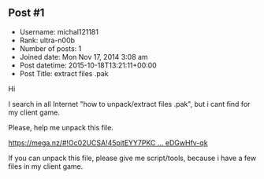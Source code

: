 ## Post #1
- Username: michal121181
- Rank: ultra-n00b
- Number of posts: 1
- Joined date: Mon Nov 17, 2014 3:08 am
- Post datetime: 2015-10-18T13:21:11+00:00
- Post Title: extract files .pak

Hi

I search in all Internet "how to unpack/extract files .pak", but i cant find for my client game. 

Please, help me unpack this file.

[https://mega.nz/#!Oc02UCSA!45pjtEYY7PKC ... eDGwHfv-qk](https://mega.nz/#!Oc02UCSA!45pjtEYY7PKCW72rZNlp9qihxbJFGUzZ8eDGwHfv-qk)

If you can unpack this file, please give me script/tools, because i have a few files in my client game.
